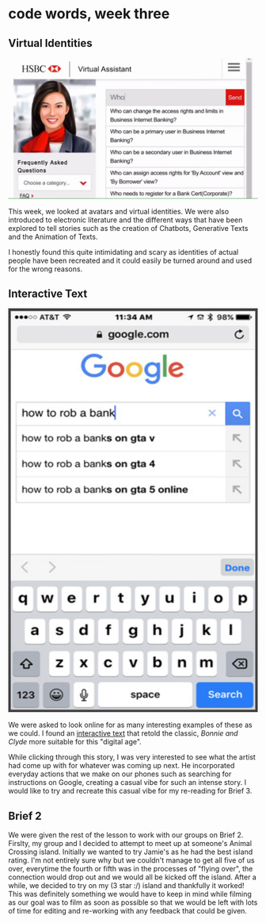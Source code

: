 # code words, week three

## Virtual Identities

![](chatbot.jpg)

This week, we looked at avatars and virtual identities. We were also introduced to electronic literature and the different ways that have been explored to tell stories such as the creation of Chatbots, Generative Texts and the Animation of Texts. 

I honestly found this quite intimidating and scary as identities of actual people have been recreated and it could easily be turned around and used for the wrong reasons. 

## Interactive Text

![](bonnieandclyde.png)

We were asked to look online for as many interesting examples of these as we could. I found an [interactive text](https://webyarns.com/howto/howto.html) that retold the classic, *Bonnie and Clyde* more suitable for this "digital age". 

While clicking through this story, I was very interested to see what the artist had come up with for whatever was coming up next. He incorporated everyday actions that we make on our phones such as searching for instructions on Google, creating a casual vibe for such an intense story. I would like to try and recreate this casual vibe for my re-reading for Brief 3.

## Brief 2 

We were given the rest of the lesson to work with our groups on Brief 2. Firslty, my group and I decided to attempt to meet up at someone's Animal Crossing island. Initially we wanted to try Jamie's as he had the best island rating. I'm not entirely sure why but we couldn't manage to get all five of us over, everytime the fourth or fifth was in the processes of "flying over", the connection would drop out and we would all be kicked off the island. After a while, we decided to try on my (3 star :/) island and thankfully it worked! This was definitely something we would have to keep in mind while filming as our goal was to film as soon as possible so that we would be left with lots of time for editing and re-working with any feedback that could be given. 
